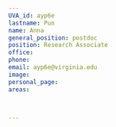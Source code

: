 ```yaml
---
UVA_id: ayp6e
lastname: Pun
name: Anna
general_position: postdoc
position: Research Associate
office: 
phone:
email: ayp6e@virginia.edu
image: 
personal_page:
areas:



---
```

